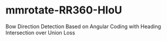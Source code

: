 # mmrotate-RR360-HIoU
Bow Direction Detection Based on Angular Coding with Heading Intersection over Union Loss
